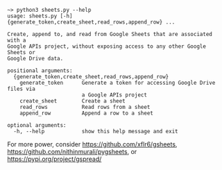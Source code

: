 ```
~> python3 sheets.py --help
usage: sheets.py [-h] {generate_token,create_sheet,read_rows,append_row} ...

Create, append to, and read from Google Sheets that are associated with a
Google APIs project, without exposing access to any other Google Sheets or
Google Drive data.

positional arguments:
  {generate_token,create_sheet,read_rows,append_row}
    generate_token      Generate a token for accessing Google Drive files via
                        a Google APIs project
    create_sheet        Create a sheet
    read_rows           Read rows from a sheet
    append_row          Append a row to a sheet

optional arguments:
  -h, --help            show this help message and exit
```

For more power, consider https://github.com/xflr6/gsheets, https://github.com/nithinmurali/pygsheets, or https://pypi.org/project/gspread/
